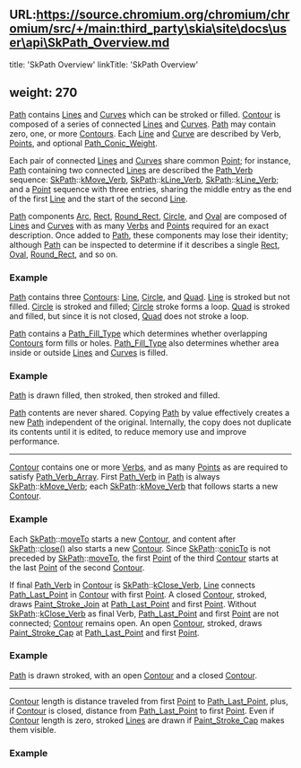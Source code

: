 URL:https://source.chromium.org/chromium/chromium/src/+/main:third_party\skia\site\docs\user\api\SkPath_Overview.md
---
title: 'SkPath Overview'
linkTitle: 'SkPath Overview'

weight: 270
---

<a href='https://api.skia.org/classSkPath.html'>Path</a> contains
<a href='undocumented#Line'>Lines</a> and
<a href='undocumented#Curve'>Curves</a> which can be stroked or filled.
<a href='#Contour'>Contour</a> is composed of a series of connected
<a href='undocumented#Line'>Lines</a> and
<a href='undocumented#Curve'>Curves</a>.
<a href='https://api.skia.org/classSkPath.html'>Path</a> may contain zero, one,
or more <a href='#Contour'>Contours</a>. Each
<a href='undocumented#Line'>Line</a> and <a href='undocumented#Curve'>Curve</a>
are described by Verb,
<a href='https://api.skia.org/structSkPoint.html'>Points</a>, and optional
<a href='#Path_Conic_Weight'>Path_Conic_Weight</a>.

Each pair of connected <a href='undocumented#Line'>Lines</a> and
<a href='undocumented#Curve'>Curves</a> share common
<a href='https://api.skia.org/structSkPoint.html'>Point</a>; for instance,
<a href='https://api.skia.org/classSkPath.html'>Path</a> containing two
connected <a href='undocumented#Line'>Lines</a> are described the
<a href='#Path_Verb'>Path_Verb</a> sequence:
<a href='https://api.skia.org/classSkPath.html'>SkPath</a>::<a href='#SkPath_kMove_Verb'>kMove_Verb</a>,
<a href='https://api.skia.org/classSkPath.html'>SkPath</a>::<a href='#SkPath_kLine_Verb'>kLine_Verb</a>,
<a href='https://api.skia.org/classSkPath.html'>SkPath</a>::<a href='#SkPath_kLine_Verb'>kLine_Verb</a>;
and a <a href='https://api.skia.org/structSkPoint.html'>Point</a> sequence with
three entries, sharing the middle entry as the end of the first
<a href='undocumented#Line'>Line</a> and the start of the second
<a href='undocumented#Line'>Line</a>.

<a href='https://api.skia.org/classSkPath.html'>Path</a> components
<a href='undocumented#Arc'>Arc</a>,
<a href='https://api.skia.org/classSkPath.html#af037025a1adad16072abbbcd83b621f2'>Rect</a>,
<a href='#RRect'>Round_Rect</a>, <a href='undocumented#Circle'>Circle</a>, and
<a href='undocumented#Oval'>Oval</a> are composed of
<a href='undocumented#Line'>Lines</a> and
<a href='undocumented#Curve'>Curves</a> with as many
<a href='https://api.skia.org/classSkPath.html#ac36f638ac96f3428626e993eacf84ff0'>Verbs</a>
and <a href='https://api.skia.org/structSkPoint.html'>Points</a> required for an
exact description. Once added to
<a href='https://api.skia.org/classSkPath.html'>Path</a>, these components may
lose their identity; although
<a href='https://api.skia.org/classSkPath.html'>Path</a> can be inspected to
determine if it describes a single
<a href='https://api.skia.org/classSkPath.html#af037025a1adad16072abbbcd83b621f2'>Rect</a>,
<a href='undocumented#Oval'>Oval</a>, <a href='#RRect'>Round_Rect</a>, and so
on.

### Example

<div><fiddle-embed-sk name="93887af0c1dac49521972698cf04069c"><div><a href='https://api.skia.org/classSkPath.html'>Path</a> contains three <a href='#Contour'>Contours</a>: <a href='undocumented#Line'>Line</a>, <a href='undocumented#Circle'>Circle</a>, and <a href='https://api.skia.org/classSkPath.html#ad75d5a934476ac6543d6d7ddd8dbb90a'>Quad</a>. <a href='undocumented#Line'>Line</a> is stroked but
not filled. <a href='undocumented#Circle'>Circle</a> is stroked and filled; <a href='undocumented#Circle'>Circle</a> stroke forms a loop. <a href='https://api.skia.org/classSkPath.html#ad75d5a934476ac6543d6d7ddd8dbb90a'>Quad</a>
is stroked and filled, but since it is not closed, <a href='https://api.skia.org/classSkPath.html#ad75d5a934476ac6543d6d7ddd8dbb90a'>Quad</a> does not stroke a loop.
</div></fiddle-embed-sk></div>

<a href='https://api.skia.org/classSkPath.html'>Path</a> contains a
<a href='#Path_Fill_Type'>Path_Fill_Type</a> which determines whether
overlapping <a href='#Contour'>Contours</a> form fills or holes.
<a href='#Path_Fill_Type'>Path_Fill_Type</a> also determines whether area inside
or outside <a href='undocumented#Line'>Lines</a> and
<a href='undocumented#Curve'>Curves</a> is filled.

### Example

<div><fiddle-embed-sk name="36a995442c081ee779ecab2962d36e69"><div><a href='https://api.skia.org/classSkPath.html'>Path</a> is drawn filled, then stroked, then stroked and filled.
</div></fiddle-embed-sk></div>

<a href='https://api.skia.org/classSkPath.html'>Path</a> contents are never
shared. Copying <a href='https://api.skia.org/classSkPath.html'>Path</a> by
value effectively creates a new
<a href='https://api.skia.org/classSkPath.html'>Path</a> independent of the
original. Internally, the copy does not duplicate its contents until it is
edited, to reduce memory use and improve performance.

<a name='Contour'></a>

---

<a href='#Contour'>Contour</a> contains one or more
<a href='https://api.skia.org/classSkPath.html#ac36f638ac96f3428626e993eacf84ff0'>Verbs</a>,
and as many <a href='https://api.skia.org/structSkPoint.html'>Points</a> as are
required to satisfy <a href='#Path_Verb_Array'>Path_Verb_Array</a>. First
<a href='#Path_Verb'>Path_Verb</a> in
<a href='https://api.skia.org/classSkPath.html'>Path</a> is always
<a href='https://api.skia.org/classSkPath.html'>SkPath</a>::<a href='#SkPath_kMove_Verb'>kMove_Verb</a>;
each
<a href='https://api.skia.org/classSkPath.html'>SkPath</a>::<a href='#SkPath_kMove_Verb'>kMove_Verb</a>
that follows starts a new <a href='#Contour'>Contour</a>.

### Example

<div><fiddle-embed-sk name="0374f2dcd7effeb1dd435205a6c2de6f"><div>Each <a href='https://api.skia.org/classSkPath.html'>SkPath</a>::<a href='#SkPath_moveTo'>moveTo</a> starts a new <a href='#Contour'>Contour</a>, and content after <a href='https://api.skia.org/classSkPath.html'>SkPath</a>::<a href='#SkPath_close'>close()</a>
also starts a new <a href='#Contour'>Contour</a>. Since <a href='https://api.skia.org/classSkPath.html'>SkPath</a>::<a href='#SkPath_conicTo'>conicTo</a> is not preceded by
<a href='https://api.skia.org/classSkPath.html'>SkPath</a>::<a href='#SkPath_moveTo'>moveTo</a>, the first <a href='https://api.skia.org/structSkPoint.html'>Point</a> of the third <a href='#Contour'>Contour</a> starts at the last <a href='https://api.skia.org/structSkPoint.html'>Point</a>
of the second <a href='#Contour'>Contour</a>.
</div></fiddle-embed-sk></div>

If final <a href='#Path_Verb'>Path_Verb</a> in <a href='#Contour'>Contour</a> is
<a href='https://api.skia.org/classSkPath.html'>SkPath</a>::<a href='#SkPath_kClose_Verb'>kClose_Verb</a>,
<a href='undocumented#Line'>Line</a> connects
<a href='#Path_Last_Point'>Path_Last_Point</a> in <a href='#Contour'>Contour</a>
with first <a href='https://api.skia.org/structSkPoint.html'>Point</a>. A closed
<a href='#Contour'>Contour</a>, stroked, draws
<a href='#Paint_Stroke_Join'>Paint_Stroke_Join</a> at
<a href='#Path_Last_Point'>Path_Last_Point</a> and first
<a href='https://api.skia.org/structSkPoint.html'>Point</a>. Without
<a href='https://api.skia.org/classSkPath.html'>SkPath</a>::<a href='#SkPath_kClose_Verb'>kClose_Verb</a>
as final Verb, <a href='#Path_Last_Point'>Path_Last_Point</a> and first
<a href='https://api.skia.org/structSkPoint.html'>Point</a> are not connected;
<a href='#Contour'>Contour</a> remains open. An open
<a href='#Contour'>Contour</a>, stroked, draws
<a href='#Paint_Stroke_Cap'>Paint_Stroke_Cap</a> at
<a href='#Path_Last_Point'>Path_Last_Point</a> and first
<a href='https://api.skia.org/structSkPoint.html'>Point</a>.

### Example

<div><fiddle-embed-sk name="7a1f39b12d2cd8b7f5b1190879259cb2"><div><a href='https://api.skia.org/classSkPath.html'>Path</a> is drawn stroked, with an open <a href='#Contour'>Contour</a> and a closed <a href='#Contour'>Contour</a>.
</div></fiddle-embed-sk></div>

<a name='Contour_Zero_Length'></a>

---

<a href='#Contour'>Contour</a> length is distance traveled from first
<a href='https://api.skia.org/structSkPoint.html'>Point</a> to
<a href='#Path_Last_Point'>Path_Last_Point</a>, plus, if
<a href='#Contour'>Contour</a> is closed, distance from
<a href='#Path_Last_Point'>Path_Last_Point</a> to first
<a href='https://api.skia.org/structSkPoint.html'>Point</a>. Even if
<a href='#Contour'>Contour</a> length is zero, stroked
<a href='undocumented#Line'>Lines</a> are drawn if
<a href='#Paint_Stroke_Cap'>Paint_Stroke_Cap</a> makes them visible.

### Example

<div><fiddle-embed-sk name="62848df605af6258653d9e16b27d8f7f"></fiddle-embed-sk></div>
